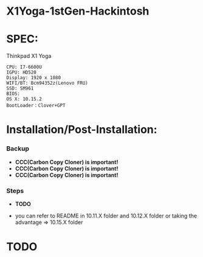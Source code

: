 # X1Yoga-1stGen-Hackintosh

# SPEC:
  Thinkpad X1 Yoga

	CPU: I7-6600U
	IGPU: HD520
	Display: 1920 x 1080
	WIFI/BT: Bcm94352z(Lenovo FRU)
	SSD: SM961
	BIOS:
	OS X: 10.15.2
	BootLoader：Clover+GPT

# Installation/Post-Installation:
### Backup

- **CCC(Carbon Copy Cloner) is important!**
- **CCC(Carbon Copy Cloner) is important!**
- **CCC(Carbon Copy Cloner) is important!**

### Steps

- **TODO**

- you can refer to README in 10.11.X folder and 10.12.X folder
    or taking the advantage => 10.15.X folder

# TODO



